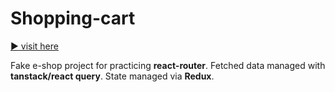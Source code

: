 # Shopping-cart

[:arrow_forward: visit here](https://resplendent-starburst-643302.netlify.app/)

Fake e-shop project for practicing **react-router**. Fetched data managed with **tanstack/react query**. State managed via **Redux**.
